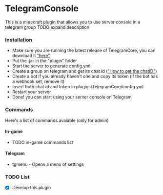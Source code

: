 # TelegramConsole
This is a minecraft plugin that allows you to use server console in a telegram group
TODO expand description

### Installation
- Make sure you are running the latest release of TelegramCore, you can download it ["here"](http://)
- Put the .jar in the "plugin" folder
- Start the server to generate config.yml
- Create a group on telegram and get its chat id (["How to get the chatID"](http://google.com))
- Create a bot if you already haven't one and copy its token (if the bot has a webhook set, remove it) 
- Insert both chat id and token in plugins/TelegramCore/config.yml
- Restart your server
- Done! you can start using your server console on Telegram

### Commands
Here's a list of commands avaiable (only for admin)
  #### In-game
  - TODO in-game commands list
  #### Telegram
  - tgmenu - Opens a menu of settings

### TODO List
- [x] Develop this plugin
